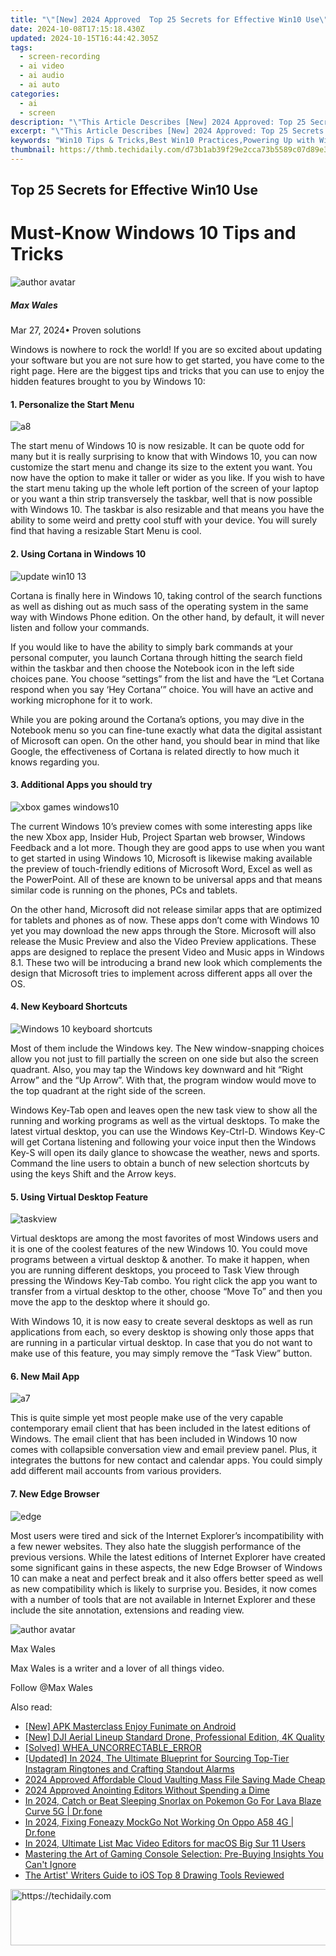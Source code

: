 ```yaml
---
title: "\"[New] 2024 Approved  Top 25 Secrets for Effective Win10 Use\""
date: 2024-10-08T17:15:18.430Z
updated: 2024-10-15T16:44:42.305Z
tags: 
  - screen-recording
  - ai video
  - ai audio
  - ai auto
categories: 
  - ai
  - screen
description: "\"This Article Describes [New] 2024 Approved: Top 25 Secrets for Effective Win10 Use\""
excerpt: "\"This Article Describes [New] 2024 Approved: Top 25 Secrets for Effective Win10 Use\""
keywords: "Win10 Tips & Tricks,Best Win10 Practices,Powering Up with Win10,Efficient Windows 10,Secrets to Mastering Win10,Optimize Your Win10 Experience,Pro Win10 Usage Guide"
thumbnail: https://thmb.techidaily.com/d73b1ab39f29e2cca73b5589c07d89e3cba6a2b832a71241d754322497bd16d3.jpg
---
```


## Top 25 Secrets for Effective Win10 Use

# Must-Know Windows 10 Tips and Tricks

![author avatar](https://images.wondershare.com/filmora/article-images/max-wales-author.jpg)

##### Max Wales

 Mar 27, 2024• Proven solutions

Windows is nowhere to rock the world! If you are so excited about updating your software but you are not sure how to get started, you have come to the right page. Here are the biggest tips and tricks that you can use to enjoy the hidden features brought to you by Windows 10:

#### 1. Personalize the Start Menu

![a8](https://images.wondershare.com/windows10/a8.png)

The start menu of Windows 10 is now resizable. It can be quote odd for many but it is really surprising to know that with Windows 10, you can now customize the start menu and change its size to the extent you want. You now have the option to make it taller or wider as you like. If you wish to have the start menu taking up the whole left portion of the screen of your laptop or you want a thin strip transversely the taskbar, well that is now possible with Windows 10\. The taskbar is also resizable and that means you have the ability to some weird and pretty cool stuff with your device. You will surely find that having a resizable Start Menu is cool.

#### 2. Using Cortana in Windows 10

![update win10 13](https://images.wondershare.com/windows10/update-win10-13.png)

Cortana is finally here in Windows 10, taking control of the search functions as well as dishing out as much sass of the operating system in the same way with Windows Phone edition. On the other hand, by default, it will never listen and follow your commands.

If you would like to have the ability to simply bark commands at your personal computer, you launch Cortana through hitting the search field within the taskbar and then choose the Notebook icon in the left side choices pane. You choose “settings” from the list and have the “Let Cortana respond when you say ‘Hey Cortana’” choice. You will have an active and working microphone for it to work.

While you are poking around the Cortana’s options, you may dive in the Notebook menu so you can fine-tune exactly what data the digital assistant of Microsoft can open. On the other hand, you should bear in mind that like Google, the effectiveness of Cortana is related directly to how much it knows regarding you.

#### 3. Additional Apps you should try

![xbox games windows10](https://images.wondershare.com/windows10/xboy-games-windows10-1.png)

The current Windows 10’s preview comes with some interesting apps like the new Xbox app, Insider Hub, Project Spartan web browser, Windows Feedback and a lot more. Though they are good apps to use when you want to get started in using Windows 10, Microsoft is likewise making available the preview of touch-friendly editions of Microsoft Word, Excel as well as the PowerPoint. All of these are known to be universal apps and that means similar code is running on the phones, PCs and tablets.

On the other hand, Microsoft did not release similar apps that are optimized for tablets and phones as of now. These apps don’t come with Windows 10 yet you may download the new apps through the Store. Microsoft will also release the Music Preview and also the Video Preview applications. These apps are designed to replace the present Video and Music apps in Windows 8.1\. These two will be introducing a brand new look which complements the design that Microsoft tries to implement across different apps all over the OS.

#### 4. New Keyboard Shortcuts

![Windows 10 keyboard shortcuts](https://images.wondershare.com/filmora/article-images/Windows-10-keyboard-shortcuts.png)

Most of them include the Windows key. The New window-snapping choices allow you not just to fill partially the screen on one side but also the screen quadrant. Also, you may tap the Windows key downward and hit “Right Arrow” and the “Up Arrow”. With that, the program window would move to the top quadrant at the right side of the screen.

Windows Key-Tab open and leaves open the new task view to show all the running and working programs as well as the virtual desktops. To make the latest virtual desktop, you can use the Windows Key-Ctrl-D. Windows Key-C will get Cortana listening and following your voice input then the Windows Key-S will open its daily glance to showcase the weather, news and sports. Command the line users to obtain a bunch of new selection shortcuts by using the keys Shift and the Arrow keys.

#### 5. Using Virtual Desktop Feature

![taskview](https://images.wondershare.com/filmora/article-images/taskview.jpg)

Virtual desktops are among the most favorites of most Windows users and it is one of the coolest features of the new Windows 10\. You could move programs between a virtual desktop & another. To make it happen, when you are running different desktops, you proceed to Task View through pressing the Windows Key-Tab combo. You right click the app you want to transfer from a virtual desktop to the other, choose “Move To” and then you move the app to the desktop where it should go.

With Windows 10, it is now easy to create several desktops as well as run applications from each, so every desktop is showing only those apps that are running in a particular virtual desktop. In case that you do not want to make use of this feature, you may simply remove the “Task View” button.

#### 6. New Mail App

![a7](https://images.wondershare.com/windows10/a7.png)

This is quite simple yet most people make use of the very capable contemporary email client that has been included in the latest editions of Windows. The email client that has been included in Windows 10 now comes with collapsible conversation view and email preview panel. Plus, it integrates the buttons for new contact and calendar apps. You could simply add different mail accounts from various providers.

#### 7. New Edge Browser

![edge](https://images.wondershare.com/filmora/article-images/edge.jpg)

Most users were tired and sick of the Internet Explorer’s incompatibility with a few newer websites. They also hate the sluggish performance of the previous versions. While the latest editions of Internet Explorer have created some significant gains in these aspects, the new Edge Browser of Windows 10 can make a neat and perfect break and it also offers better speed as well as new compatibility which is likely to surprise you. Besides, it now comes with a number of tools that are not available in Internet Explorer and these include the site annotation, extensions and reading view.

![author avatar](https://images.wondershare.com/filmora/article-images/max-wales-author.jpg)

Max Wales

Max Wales is a writer and a lover of all things video.

Follow @Max Wales


<ins class="adsbygoogle"
     style="display:block"
     data-ad-format="autorelaxed"
     data-ad-client="ca-pub-7571918770474297"
     data-ad-slot="1223367746"></ins>



<ins class="adsbygoogle"
     style="display:block"
     data-ad-client="ca-pub-7571918770474297"
     data-ad-slot="8358498916"
     data-ad-format="auto"
     data-full-width-responsive="true"></ins>


<span class="atpl-alsoreadstyle">Also read:</span>
<div><ul>
<li><a href="https://fox-boxes.techidaily.com/new-apk-masterclass-enjoy-funimate-on-android/"><u>[New] APK Masterclass Enjoy Funimate on Android</u></a></li>
<li><a href="https://fox-boxes.techidaily.com/new-dji-aerial-lineup-standard-drone-professional-edition-4k-quality/"><u>[New] DJI Aerial Lineup Standard Drone, Professional Edition, 4K Quality</u></a></li>
<li><a href="https://blue-screen-error.techidaily.com/solved-wheauncorrectableerror/"><u>[Solved] WHEA_UNCORRECTABLE_ERROR</u></a></li>
<li><a href="https://vp-tips.techidaily.com/updated-in-2024-the-ultimate-blueprint-for-sourcing-top-tier-instagram-ringtones-and-crafting-standout-alarms/"><u>[Updated] In 2024, The Ultimate Blueprint for Sourcing Top-Tier Instagram Ringtones and Crafting Standout Alarms</u></a></li>
<li><a href="https://extra-tips.techidaily.com/2024-approved-affordable-cloud-vaulting-mass-file-saving-made-cheap/"><u>2024 Approved Affordable Cloud Vaulting Mass File Saving Made Cheap</u></a></li>
<li><a href="https://fox-boxes.techidaily.com/2024-approved-anointing-editors-without-spending-a-dime/"><u>2024 Approved Anointing Editors Without Spending a Dime</u></a></li>
<li><a href="https://android-pokemon-go.techidaily.com/in-2024-catch-or-beat-sleeping-snorlax-on-pokemon-go-for-lava-blaze-curve-5g-drfone-by-drfone-virtual-android/"><u>In 2024, Catch or Beat Sleeping Snorlax on Pokemon Go For Lava Blaze Curve 5G | Dr.fone</u></a></li>
<li><a href="https://review-topics.techidaily.com/in-2024-fixing-foneazy-mockgo-not-working-on-oppo-a58-4g-drfone-by-drfone-virtual-android/"><u>In 2024, Fixing Foneazy MockGo Not Working On Oppo A58 4G | Dr.fone</u></a></li>
<li><a href="https://fox-boxes.techidaily.com/in-2024-ultimate-list-mac-video-editors-for-macos-big-sur-11-users/"><u>In 2024, Ultimate List Mac Video Editors for macOS Big Sur 11 Users</u></a></li>
<li><a href="https://buynow-reviews.techidaily.com/mastering-the-art-of-gaming-console-selection-pre-buying-insights-you-cant-ignore/"><u>Mastering the Art of Gaming Console Selection: Pre-Buying Insights You Can't Ignore</u></a></li>
<li><a href="https://extra-lessons.techidaily.com/the-artist-writers-guide-to-ios-top-8-drawing-tools-reviewed/"><u>The Artist' Writers Guide to iOS Top 8 Drawing Tools Reviewed</u></a></li>
</ul></div>

<!-- affiliate ads begin -->
<a href="https://aligracehair.sjv.io/c/5597632/1948937/19272" target="_top" id="1948937">
  <img src="//a.impactradius-go.com/display-ad/19272-1948937" border="0" alt="https://techidaily.com" width="728" height="90"/>
</a>
<img height="0" width="0" src="https://aligracehair.sjv.io/i/5597632/1948937/19272" style="position:absolute;visibility:hidden;" border="0" />
<!-- affiliate ads end -->

